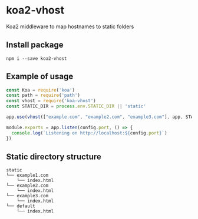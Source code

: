 # koa2-vhost
Koa2 middleware to map hostnames to static folders

## Install package
`npm i --save koa2-vhost`
## Example of usage
```javascript
const Koa = require('koa')
const path = require('path')
const vhost = require('koa-vhost')
const STATIC_DIR = process.env.STATIC_DIR || 'static'

app.use(vhost(["example.com", "example2.com", "example3.com"], app, STATIC_DIR, 'default'))

module.exports = app.listen(config.port, () => {
  console.log(`Listening on http://localhost:${config.port}`)
})
```
## Static directory structure
```
static
└── example1.com
    └── index.html
└── example2.com
    └── index.html
└── example3.com
    └── index.html
└── default
    └── index.html
```
